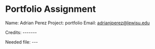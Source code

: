 # Portfolio Assignment

Name: Adrian Perez
Project: portfolio
Email: adrianjperez@lewisu.edu


Credits: -------


Needed file:  ---



